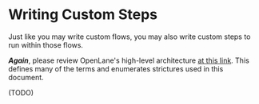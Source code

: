 # Writing Custom Steps
Just like you may write custom flows, you may also write custom steps to run
within those flows.

***Again***, please review OpenLane's high-level architecture [at this link](../reference/architecture.md).
This defines many of the terms and enumerates strictures used in this document.

(TODO)